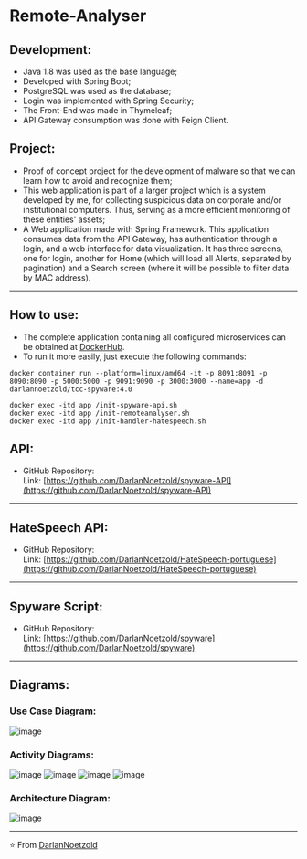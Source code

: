 # Remote-Analyser
## Development:
* Java 1.8 was used as the base language;
* Developed with Spring Boot;
* PostgreSQL was used as the database;
* Login was implemented with Spring Security;
* The Front-End was made in Thymeleaf;
* API Gateway consumption was done with Feign Client.

## Project:
* Proof of concept project for the development of malware so that we can learn how to avoid and recognize them;
* This web application is part of a larger project which is a system developed by me, for collecting suspicious data on corporate and/or institutional computers. Thus, serving as a more efficient monitoring of these entities' assets;
* A Web application made with Spring Framework. This application consumes data from the API Gateway, has authentication through a login, and a web interface for data visualization. It has three screens, one for login, another for Home (which will load all Alerts, separated by pagination) and a Search screen (where it will be possible to filter data by MAC address).

---

## How to use:
* The complete application containing all configured microservices can be obtained at [DockerHub](https://hub.docker.com/repository/docker/darlannoetzold/tcc-spyware/general).
* To run it more easily, just execute the following commands:
```
docker container run --platform=linux/amd64 -it -p 8091:8091 -p 8090:8090 -p 5000:5000 -p 9091:9090 -p 3000:3000 --name=app -d darlannoetzold/tcc-spyware:4.0

docker exec -itd app /init-spyware-api.sh
docker exec -itd app /init-remoteanalyser.sh
docker exec -itd app /init-handler-hatespeech.sh
```


## API:
* GitHub Repository:
<br>Link: [https://github.com/DarlanNoetzold/spyware-API](https://github.com/DarlanNoetzold/spyware-API)

---
## HateSpeech API:
* GitHub Repository:
<br>Link: [https://github.com/DarlanNoetzold/HateSpeech-portuguese](https://github.com/DarlanNoetzold/HateSpeech-portuguese)

---
## Spyware Script:
* GitHub Repository:
<br>Link: [https://github.com/DarlanNoetzold/spyware](https://github.com/DarlanNoetzold/spyware)

---

## Diagrams:
### Use Case Diagram:
![image](https://github.com/DarlanNoetzold/Remote-Analyser/assets/41628589/20a013ea-f19c-4ae1-8b41-1028cf4f47a8)


### Activity Diagrams:
![image](https://github.com/DarlanNoetzold/Remote-Analyser/assets/41628589/9da75e73-432b-4a14-bce0-c3ad3ce49058)
![image](https://github.com/DarlanNoetzold/Remote-Analyser/assets/41628589/a9eda03c-f7a6-4b6c-b84e-8096f880455a)
![image](https://github.com/DarlanNoetzold/Remote-Analyser/assets/41628589/3ba82116-f562-45b0-b98b-ef0ba012efa6)
  ![image](https://github.com/DarlanNoetzold/Remote-Analyser/assets/41628589/e3b657e5-37a2-4e07-8140-6cb2a69fa652)


### Architecture Diagram:
![image](https://github.com/DarlanNoetzold/Remote-Analyser/assets/41628589/e92ad344-b319-4b21-91cb-28ff6b1e79d7)

---

⭐️ From [DarlanNoetzold](https://github.com/DarlanNoetzold)

